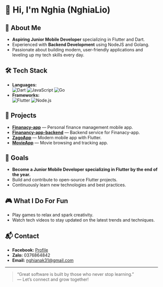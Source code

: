 # 👋 Hi, I'm Nghia (NghiaLio)

## 🚀 About Me

- **Aspiring Junior Mobile Developer** specializing in Flutter and Dart.
- Experienced with **Backend Development** using NodeJS and Golang.
- Passionate about building modern, user-friendly applications and leveling up my tech skills every day.

## 🛠️ Tech Stack

- **Languages:**  
  ![Dart](https://img.shields.io/badge/-Dart-0175C2?logo=dart&logoColor=white) ![JavaScript](https://img.shields.io/badge/-JavaScript-F7DF1E?logo=javascript&logoColor=black) ![Go](https://img.shields.io/badge/-Golang-00ADD8?logo=go&logoColor=white)
- **Frameworks:**  
  ![Flutter](https://img.shields.io/badge/-Flutter-02569B?logo=flutter&logoColor=white) ![Node.js](https://img.shields.io/badge/-Node.js-339933?logo=node.js&logoColor=white)

## 📱 Projects

- [**Finanacy-app**](#) — Personal finance management mobile app.
- [**Finanancy-app-backend**](#) — Backend service for Finanacy-app.
- [**ZagoApp**](#) — Modern mobile app with Flutter.
- [**MovieApp**](#) — Movie browsing and tracking app.

## 🎯 Goals

- **Become a Junior Mobile Developer specializing in Flutter by the end of the year.**
- Build and contribute to open-source Flutter projects.
- Continuously learn new technologies and best practices.

## 🎮 What I Do For Fun

- Play games to relax and spark creativity.
- Watch tech videos to stay updated on the latest trends and techniques.

## 📬 Contact

- **Facebook:** [Profile](https://www.facebook.com/share/16wzUvq4Hh/)
- **Zalo:** 0376864842
- **Email:** nghianak31@gmail.com

---

> “Great software is built by those who never stop learning.”  
> — Let’s connect and grow together!
